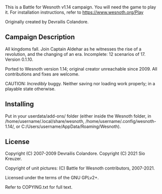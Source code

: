 This is a Battle for Wesnoth v1.14 campaign. You will need the game to play it. For installation instructions, refer to https://www.wesnoth.org/Play

Originally created by Devrailis Colandore.

Campaign Description
----

All kingdoms fall. Join Captain Aldehar as he witnesses the rise of a revolution, and the changing of an era. Incomplete: 12 scenarios of 17. Version 0.1.10.

Ported to Wesnoth version 1.14; original creator unreachable since 2009. All contributions and fixes are welcome.

CAUTION: *Incredibly* buggy. Neither saving nor loading work properly; in a playable state otherwise.

Installing
-----

Put in your userdata/add-ons/ folder (either inside the Wesnoth folder, in /home/username/.local/share/wesnoth, /home/username/.config/wesnoth-1.14/, or C:/Users/username/AppData/Roaming/Wesnoth).

License
----

Copyright (C) 2007-2009 Devrailis Colandore. Copyright (C) 2021 Sio Kreuzer.

Copyright of unit pictures: (C) Battle for Wesnoth contributors, 2007-2021.

Licensed under the terms of the GNU GPLv2+.

Refer to COPYING.txt for full text.
